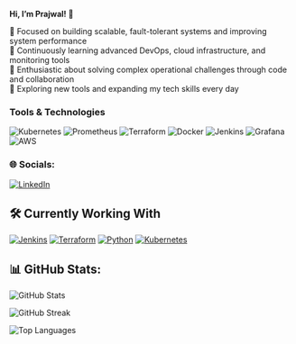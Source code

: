 **Hi, I’m Prajwal! 👋**

👀 Focused on building scalable, fault-tolerant systems and improving system performance  
🌱 Continuously learning advanced DevOps, cloud infrastructure, and monitoring tools  
💞️ Enthusiastic about solving complex operational challenges through code and collaboration  
💞️ Exploring new tools and expanding my tech skills every day






### Tools & Technologies

![Kubernetes](https://img.shields.io/badge/Kubernetes-326CE5?style=for-the-badge&logo=kubernetes&logoColor=white) 
![Prometheus](https://img.shields.io/badge/Prometheus-E6522C?style=for-the-badge&logo=prometheus&logoColor=white) 
![Terraform](https://img.shields.io/badge/Terraform-5E7DCA?style=for-the-badge&logo=terraform&logoColor=white) 
![Docker](https://img.shields.io/badge/Docker-2496ED?style=for-the-badge&logo=docker&logoColor=white) 
![Jenkins](https://img.shields.io/badge/Jenkins-D24939?style=for-the-badge&logo=jenkins&logoColor=white) 
![Grafana](https://img.shields.io/badge/Grafana-F46800?style=for-the-badge&logo=grafana&logoColor=white) 
![AWS](https://img.shields.io/badge/AWS-232F3E?style=for-the-badge&logo=amazon-aws&logoColor=white)


### 🌐 Socials:

[![LinkedIn](https://img.shields.io/badge/LinkedIn-blue?style=for-the-badge&logo=linkedin)](https://www.linkedin.com/in/prajwal-suryawanshi-1814491b1/)




## 🛠️ Currently Working With

[![Jenkins](https://img.shields.io/badge/Jenkins-%232C5263?style=for-the-badge&logo=jenkins&logoColor=white)](https://www.jenkins.io/)
[![Terraform](https://img.shields.io/badge/Terraform-%235835CC?style=for-the-badge&logo=terraform&logoColor=white)](https://www.terraform.io/)
[![Python](https://img.shields.io/badge/Python-%233776AB?style=for-the-badge&logo=python&logoColor=white)](https://www.python.org/)
[![Kubernetes](https://img.shields.io/badge/Kubernetes-%23326CE5?style=for-the-badge&logo=kubernetes&logoColor=white)](https://kubernetes.io/)



## 📊 GitHub Stats:

![GitHub Stats](https://github-readme-stats.vercel.app/api?username=prajwal66&show_icons=true&count_private=true&theme=tokyonight)

![GitHub Streak](https://streak-stats.demolab.com?user=prajwal66&theme=tokyonight)

![Top Languages](https://github-readme-stats.vercel.app/api/top-langs/?username=prajwal66&layout=compact&theme=tokyonight)

